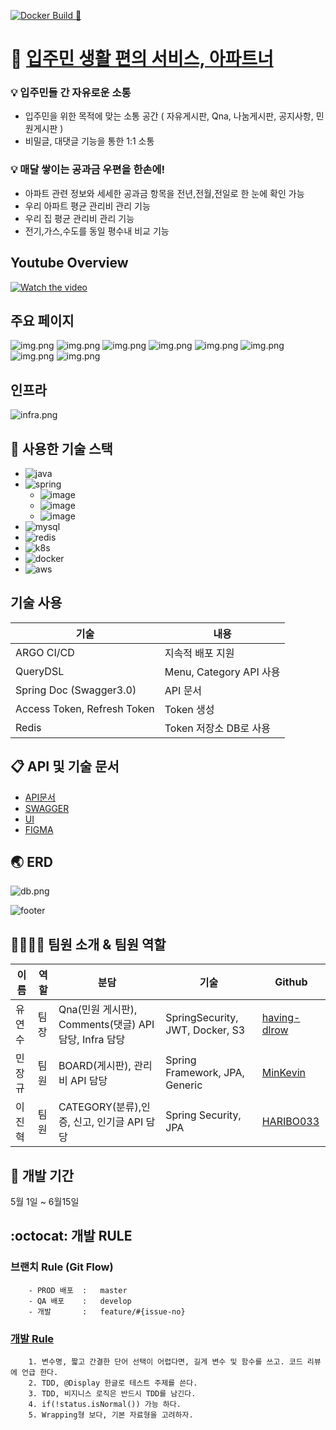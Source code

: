 [![Docker Build 🚀](https://github.com/fastcampus-711/backend/actions/workflows/build.yaml/badge.svg)](https://github.com/fastcampus-711/backend/actions/workflows/build.yaml)

# :office: [입주민 생활 편의 서비스, 아파트너](https://aptner.ha-ving.store)

### :bulb: 입주민들 간 자유로운 소통
* 입주민을 위한 목적에 맞는 소통 공간 ( 자유게시판, Qna, 나눔게시판, 공지사항, 민원게시판 )
* 비밀글, 대댓글 기능을 통한 1:1 소통

### :bulb: 매달 쌓이는 공과금 우편을 한손에!
* 아파트 관련 정보와 세세한 공과금 항목을 전년,전월,전일로 한 눈에 확인 가능
* 우리 아파트 평균 관리비 관리 기능
* 우리 집 평균 관리비 관리 기능
* 전기,가스,수도를 동일 평수내 비교 기능

## Youtube Overview
[![Watch the video](http://img.youtube.com/vi/rdb52JLeFT8/0.jpg)](https://youtu.be/rdb52JLeFT8?feature=shared)

## 주요 페이지
![img.png](doc/module.png)
![img.png](doc/page/main.png)
![img.png](doc/page/board_free.png)
![img.png](doc/page/board_market.png)
![img.png](doc/page/board_qna.png)
![img.png](doc/page/board_complain.png)
![img.png](doc/page/bill.png)
![img.png](doc/page/mybill.png)

## 인프라
![infra.png](doc/infra.png)

## :hammer: 사용한 기술 스택
- ![java](https://img.shields.io/badge/Java-17%2B-ED8B00)
- ![spring](https://shields.io/badge/Spring%20Boot-3.2.0-blue)
    - ![image](https://shields.io/badge/Spring%20Boot%20web-3.2.0-green)
    - ![image](https://shields.io/badge/Spring%20Boot%20Jpa-3.2.0-green)
    - ![image](https://shields.io/badge/Spring%20Boot%20Security-3.2.0-green)
- ![mysql](https://img.shields.io/badge/MySQL-8-red)
- ![redis](https://img.shields.io/badge/Redis-6.2-red)
- ![k8s](https://shields.io/badge/Kubernetes-1.28.9-red)
- ![docker](https://img.shields.io/badge/docker-%230db7ed.svg)
- ![aws](https://img.shields.io/badge/Amazon_AWS-FF9900)

## 기술 사용
| 기술                          | 내용                  |
|-----------------------------|---------------------|
| ARGO CI/CD                  | 지속적 배포 지원           |
| QueryDSL                    | Menu, Category API 사용 |
| Spring Doc (Swagger3.0)     | API 문서              |
| Access Token, Refresh Token | Token 생성            | 
| Redis                       | Token 저장소 DB로 사용    |

## :clipboard: API 및 기술 문서 
- [API문서](https://docs.google.com/document/d/1LcSW8h3jjbClEtpAeo95xwRoJ2d1nFeL3XP7Qbyfbi4/edit?usp=sharing)
- [SWAGGER](https://711.ha-ving.store/swagger-ui/index.html)
- [UI](https://aptner.ha-ving.store)
- [FIGMA](https://www.figma.com/design/vYdE7q4wdbdNTgpf7w07ep/%ED%8C%8C%EC%9D%B4%EB%84%90_7%EC%A1%B0-%ED%94%BC%EA%B7%B8%EB%A7%88?node-id=37-3&t=B7ypkS7erlHYCbr3-0)

## :earth_asia: ERD
![db.png](doc%2Fdb.png)
<br>

![footer](https://capsule-render.vercel.app/api?type=waving&height=150&color=gradient&text=세븐일레븐&section=footer&fontAlign=50&fontAlignY=72)

## 👨‍👩‍👧‍👦 팀원 소개 & 팀원 역할

|이름| 역할 | 분담                                                          | 기술                              | Github                                          
|------|---------------------|----|-------------------------------------------------------------|-------------------------------------------------| 
|유연수 | 팀장 | Qna(민원 게시판), Comments(댓글) API 담당, Infra 담당 | SpringSecurity, JWT, Docker, S3 | [having-dlrow](https://github.com/having-dlrow) |
|민장규| 팀원 | BOARD(게시판), 관리비 API 담당                                      | Spring Framework, JPA, Generic  | [MinKevin](https://github.com/MinKevin)         |
|이진혁| 팀원 | CATEGORY(분류),인증, 신고, 인기글 API 담당                             | Spring Security, JPA            | [HARIBO033](https://github.com/HARIBO033)       | 

## :calendar: 개발 기간
5월 1일 ~ 6월15일

## :octocat: 개발 RULE
### 브랜치 Rule (Git Flow)
```
    - PROD 배포  :   master
    - QA 배포    :   develop
    - 개발       :   feature/#{issue-no}
```

### [개발 Rule](https://github.com/fastcampus-711/backend/wiki/Spring-Convention)
```
    1. 변수명, 짧고 간결한 단어 선택이 어렵다면, 길게 변수 및 함수를 쓰고. 코드 리뷰에 언급 한다.
    2. TDD, @Display 한글로 테스트 주제를 쓴다.
    3. TDD, 비지니스 로직은 반드시 TDD를 남긴다.
    4. if(!status.isNormal()) 가능 하다.
    5. Wrapping형 보다, 기본 자료형을 고려하자.
```
